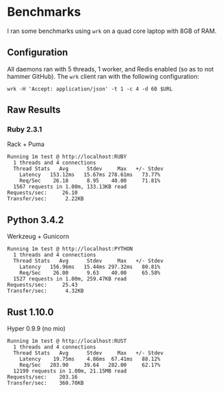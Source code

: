 # Benchmarks

I ran some benchmarks using `wrk` on a quad core laptop with 8GB of RAM.

## Configuration

All daemons ran with 5 threads, 1 worker, and Redis enabled (so as to not hammer GitHub). The `wrk`
client ran with the following configuration:

```
wrk -H 'Accept: application/json' -t 1 -c 4 -d 60 $URL
```

## Raw Results

### Ruby 2.3.1

Rack + Puma

```
Running 1m test @ http://localhost:RUBY
  1 threads and 4 connections
  Thread Stats   Avg      Stdev     Max   +/- Stdev
    Latency   153.12ms   15.67ms 278.61ms   73.77%
    Req/Sec    26.18      8.95    40.00     71.81%
  1567 requests in 1.00m, 133.13KB read
Requests/sec:     26.10
Transfer/sec:      2.22KB
```

## Python 3.4.2

Werkzeug + Gunicorn

```
Running 1m test @ http://localhost:PYTHON
  1 threads and 4 connections
  Thread Stats   Avg      Stdev     Max   +/- Stdev
    Latency   156.96ms   15.44ms 297.32ms   80.81%
    Req/Sec    26.00      9.63    40.00     65.58%
  1527 requests in 1.00m, 259.47KB read
Requests/sec:     25.43
Transfer/sec:      4.32KB
```

## Rust 1.10.0

Hyper 0.9.9 (no mio)

```
Running 1m test @ http://localhost:RUST
  1 threads and 4 connections
  Thread Stats   Avg      Stdev     Max   +/- Stdev
    Latency    19.75ms    4.86ms  67.41ms   88.12%
    Req/Sec   203.90     39.64   282.00     62.17%
  12199 requests in 1.00m, 21.15MB read
Requests/sec:    203.16
Transfer/sec:    360.70KB
```
